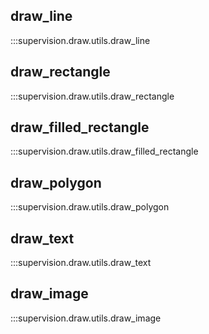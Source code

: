 ## draw_line

:::supervision.draw.utils.draw_line

## draw_rectangle

:::supervision.draw.utils.draw_rectangle

## draw_filled_rectangle

:::supervision.draw.utils.draw_filled_rectangle

## draw_polygon

:::supervision.draw.utils.draw_polygon

## draw_text

:::supervision.draw.utils.draw_text

## draw_image

:::supervision.draw.utils.draw_image
